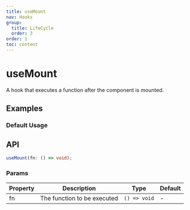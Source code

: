 ```yaml
---
title: useMount
nav: Hooks
group:
  title: LifeCycle
  order: 3
order: 1
toc: content
---
```


# useMount

A hook that executes a function after the component is mounted.

## Examples

### Default Usage

<code src="./demo/demo1.tsx"></code>

## API

```typescript
useMount(fn: () => void);
```

### Params

| Property | Description                 | Type         | Default |
| -------- | --------------------------- | ------------ | ------- |
| fn       | The function to be executed | `() => void` | -       |
